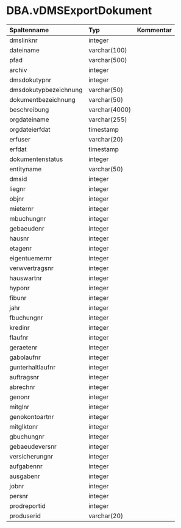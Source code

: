 # DBA.vDMSExportDokument

|Spaltenname|Typ|Kommentar|
|:----------|:--|:--------|
|dmslinknr|integer||
|dateiname|varchar(100)||
|pfad|varchar(500)||
|archiv|integer||
|dmsdokutypnr|integer||
|dmsdokutypbezeichnung|varchar(50)||
|dokumentbezeichnung|varchar(50)||
|beschreibung|varchar(4000)||
|orgdateiname|varchar(255)||
|orgdateierfdat|timestamp||
|erfuser|varchar(20)||
|erfdat|timestamp||
|dokumentenstatus|integer||
|entityname|varchar(50)||
|dmsid|integer||
|liegnr|integer||
|objnr|integer||
|mieternr|integer||
|mbuchungnr|integer||
|gebaeudenr|integer||
|hausnr|integer||
|etagenr|integer||
|eigentuemernr|integer||
|verwvertragsnr|integer||
|hauswartnr|integer||
|hyponr|integer||
|fibunr|integer||
|jahr|integer||
|fbuchungnr|integer||
|kredinr|integer||
|flaufnr|integer||
|geraetenr|integer||
|gabolaufnr|integer||
|gunterhaltlaufnr|integer||
|auftragsnr|integer||
|abrechnr|integer||
|genonr|integer||
|mitglnr|integer||
|genokontoartnr|integer||
|mitglktonr|integer||
|gbuchungnr|integer||
|gebaeudeversnr|integer||
|versicherungnr|integer||
|aufgabennr|integer||
|ausgabenr|integer||
|jobnr|integer||
|persnr|integer||
|prodreportid|integer||
|produserid|varchar(20)||
